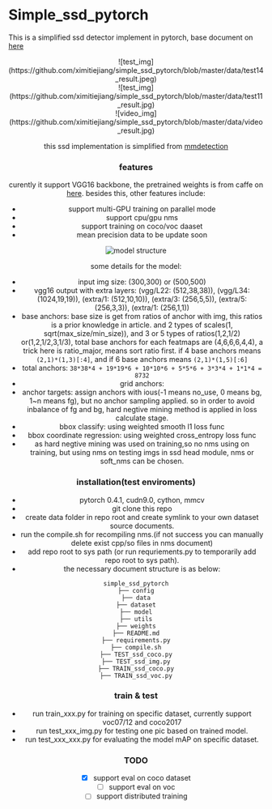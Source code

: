 # Simple_ssd_pytorch

This is a simplified ssd detector implement in pytorch, base document on [here](https://arxiv.org/pdf/1512.02325.pdf)
<div align=center>![test_img](https://github.com/ximitiejiang/simple_ssd_pytorch/blob/master/data/test14_result.jpeg)
<div align=center>![test_img](https://github.com/ximitiejiang/simple_ssd_pytorch/blob/master/data/test11_result.jpg)
<div align=center>![video_img](https://github.com/ximitiejiang/simple_ssd_pytorch/blob/master/data/video_result.jpg)

this ssd implementation is simplified from [mmdetection](https://github.com/open-mmlab/mmdetection)

### features
curently it support VGG16 backbone, the pretrained weights is from caffe on [here](https://s3.ap-northeast-2.amazonaws.com/open-mmlab/pretrain/third_party/vgg16_caffe-292e1171.pth).
besides this, other features include:
+ support multi-GPU training on parallel mode
+ support cpu/gpu nms
+ support training on coco/voc daaset
+ mean precision data to be update soon

![model structure](https://github.com/ximitiejiang/simple_ssd_pytorch/blob/master/data/ssd_structure.jpg)

some details for the model:
+ input img size: (300,300) or (500,500)
+ vgg16 output with extra layers: (vgg/L22: (512,38,38)), (vgg/L34: (1024,19,19)),
(extra/1: (512,10,10)), (extra/3: (256,5,5)), (extra/5: (256,3,3)), (extra/1: (256,1,1))
+ base anchors: base size is get from ratios of anchor with img, this ratios is a prior knowledge in article.
and 2 types of scales(1, sqrt(max_size/min_size)), and 3 or 5 types of ratios(1,2,1/2) or(1,2,1/2,3,1/3), 
total base anchors for each featmaps are (4,6,6,6,4,4), a trick here is ratio_major, means sort ratio first.
if 4 base anchors means `(2,1)*(1,3)[:4]`, and if 6 base anchors means `(2,1)*(1,5)[:6]`
+ total anchors: `38*38*4 + 19*19*6 + 10*10*6 + 5*5*6 + 3*3*4 + 1*1*4 = 8732`
+ grid anchors: 
+ anchor targets: assign anchors with ious(-1 means no_use, 0 means bg, 1~n means fg), but no anchor sampling applied.
so in order to avoid inbalance of fg and bg, hard negtive mining method is applied in loss calculate stage. 
+ bbox classify: using weighted smooth l1 loss func
+ bbox coordinate regression: using weighted cross_entropy loss func
+ as hard negtive mining was used on training,so no nms using on training, 
but using nms on testing imgs in ssd head module, nms or soft_nms can be chosen.

### installation(test enviroments)
+ pytorch 0.4.1, cudn9.0, cython, mmcv
+ git clone this repo
+ create data folder in repo root and create symlink to your own dataset source documents.
+ run the compile.sh for recompiling nms.(if not success you can manually delete exist cpp/so files in nms document)
+ add repo root to sys path (or run requriements.py to temporarily add repo root to sys path).
+ the necessary document structure is as below:

```
simple_ssd_pytorch
├── config
├── data
├── dataset
├── model
├── utils
├── weights
├── README.md
├── requirements.py
├── compile.sh
├── TEST_ssd_coco.py
├── TEST_ssd_img.py
├── TRAIN_ssd_coco.py
├── TRAIN_ssd_voc.py
```

### train & test
+ run train_xxx.py for training on specific dataset, currently support voc07/12 and coco2017
+ run test_xxx_img.py for testing one pic based on trained model.
+ run test_xxx_xxx.py for evaluating the model mAP on specific dataset.

### TODO
+ [x] support eval on coco dataset
+ [ ] support eval on voc
+ [ ] support distributed training
